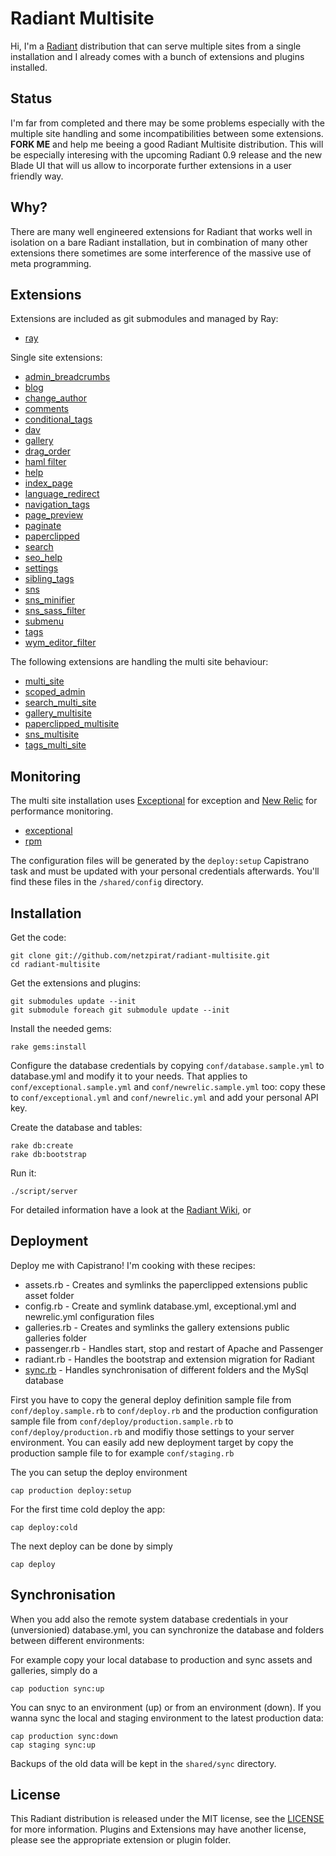 Radiant Multisite
=================

Hi, I'm a [Radiant](http://github.com/radiant/radiant/) distribution that can serve multiple sites from a single installation and I already comes with a bunch of extensions and plugins installed.

Status
------

I'm far from completed and there may be some problems especially with the multiple site handling and some incompatibilities between some extensions. **FORK ME** and help me beeing a good Radiant Multisite distribution. This will be especially interesing with the upcoming Radiant 0.9 release and the new Blade UI that will us allow to incorporate further extensions in a user friendly way.

Why?
----

There are many well engineered extensions for Radiant that works well in isolation on a bare Radiant installation, but in combination of many other extensions there sometimes are some interference of the massive use of meta programming. 

Extensions
----------

Extensions are included as git submodules and managed by Ray:

* [ray](http://github.com/johnmuhl/radiant-ray-extension/)

Single site extensions: 

* [admin_breadcrumbs](http://github.com/saturnflyer/radiant-admin_breadcrumbs-extension/)
* [blog](http://github.com/saturnflyer/radiant-blog-extension/)
* [change_author](http://github.com/saturnflyer/radiant-change_author-extension/)
* [comments](http://github.com/tricycle/radiant-comments-extension/)
* [conditional_tags](http://github.com/SwankInnovations/radiant-conditional-tags-extension/)
* [dav](http://github.com/netzpirat/radiant-dav-extension)
* [gallery](http://github.com/hairballopolis/radiant-gallery/)
* [drag_order](http://github.com/spanner/radiant-drag-order)
* [haml filter](http://github.com/saturnflyer/radiant-haml_filter-extension/)
* [help](http://github.com/saturnflyer/radiant-help-extension/)
* [index_page](http://github.com/jomz/radiant-index-page-extension/)
* [language_redirect](http://github.com/intinig/radiant_language_redirect_extension/)
* [navigation_tags](http://github.com/derencius/navigation_tags/)
* [page_preview](http://github.com/tricycle/radiant-page-preview-extension/)
* [paginate](http://github.com/Aissac/radiant-paginate-extension/)
* [paperclipped](http://github.com/kbingman/paperclipped/)
* [search](http://github.com/radiant/radiant-search-extension/)
* [seo_help](http://github.com/saturnflyer/radiant-seo_help-extension/)
* [settings](http://github.com/Squeegy/radiant-settings/)
* [sibling_tags](http://github.com/nelstrom/radiant-sibling-tags-extension/)
* [sns](http://github.com/radiant/radiant-sns-extension/)
* [sns_minifier](http://github.com/SwankInnovations/radiant-sns-minifier-extension/)
* [sns_sass_filter](http://github.com/SwankInnovations/radiant-sns-sass-filter-extension/)
* [submenu](http://github.com/spanner/radiant-submenu-extension)
* [tags](http://github.com/jomz/radiant-tags-extension/)
* [wym_editor_filter](http://github.com/jomz/radiant-wym-editor-filter-extension/)

The following extensions are handling the multi site behaviour:

* [multi_site](http://github.com/spanner/radiant-multi-site-extension)
* [scoped_admin](http://github.com/spanner/radiant-scoped-admin-extension)
* [search_multi_site](http://github.com/RSpace/radiant-search_multi_site-extension/)
* [gallery_multisite](http://github.com/netzpirat/radiant-gallery-multisite-extension/)
* [paperclipped_multisite](http://github.com/kbingman/radiant-paperclipped_multisite-extension/)
* [sns_multisite](http://github.com/netzpirat/radiant-sns-multisite-extension/)
* [tags_multi_site](http://github.com/RSpace/radiant-tags_multi_site-extension/)

Monitoring
----------

The multi site installation uses [Exceptional](http://www.getexceptional.com) for exception  and [New Relic](http://www.newrelic.com/) for performance monitoring.

* [exceptional](http://github.com/contrast/exceptional/)
* [rpm](http://github.com/newrelic/rpm)

The configuration files will be generated by the `deploy:setup` Capistrano task and must be updated with your personal credentials afterwards. You'll find these files in the `/shared/config` directory.

Installation
------------

Get the code:

	git clone git://github.com/netzpirat/radiant-multisite.git
	cd radiant-multisite

Get the extensions and plugins:
	
	git submodules update --init
	git submodule foreach git submodule update --init

Install the needed gems:
	
	rake gems:install
	
Configure the database credentials by copying `conf/database.sample.yml` to database.yml and modify it to your needs. That applies to `conf/exceptional.sample.yml` and `conf/newrelic.sample.yml` too: copy these to `conf/exceptional.yml` and `conf/newrelic.yml` and add your personal API key.

Create the database and tables:

    rake db:create
    rake db:bootstrap

Run it:

    ./script/server

For detailed information have a look at the [Radiant Wiki](http://wiki.github.com/radiant/radiant), or 

Deployment
----------

Deploy me with Capistrano! I'm cooking with these recipes:

* assets.rb - Creates and symlinks the paperclipped extensions public asset folder
* config.rb - Create and symlink database.yml, exceptional.yml and newrelic.yml configuration files
* galleries.rb - Creates and symlinks the gallery extensions public galleries folder
* passenger.rb - Handles start, stop and restart of Apache and Passenger
* radiant.rb - Handles the bootstrap and extension migration for Radiant
* [sync.rb](http://gist.github.com/111597) - Handles synchronisation of different folders and the MySql database

First you have to copy the general deploy definition sample file from `conf/deploy.sample.rb` to `conf/deploy.rb` and the production configuration sample file from `conf/deploy/production.sample.rb` to `conf/deploy/production.rb` and modifiy those settings to your server environment. You can easily add new deployment target by copy the production sample file to for example `conf/staging.rb`

The you can setup the deploy environment

	cap production deploy:setup

For the first time cold deploy the app:

	cap deploy:cold
	
The next deploy can be done by simply

	cap deploy
	
Synchronisation
---------------

When you add also the remote system database credentials in your (unversionied) database.yml, you can synchronize the database and folders between different environments:

For example copy your local database to production and sync assets and galleries, simply do a

	cap poduction sync:up
	
You can snyc to an environment (up) or from an environment (down). If you wanna sync the local and staging environment to the latest production data:

	cap production sync:down
	cap staging sync:up

Backups of the old data will be kept in the `shared/sync` directory.
	
License
-------

This Radiant distribution is released under the MIT license, see the [LICENSE](master/LICENSE) for more
information. Plugins and Extensions may have another license, please see the appropriate extension or plugin folder.
